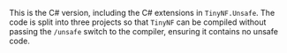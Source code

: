 This is the C# version, including the C# extensions in `TinyNF.Unsafe`.
The code is split into three projects so that `TinyNF` can be compiled without passing the `/unsafe` switch to the compiler, ensuring it contains no unsafe code.
